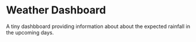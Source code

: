 # Weather Dashboard
A tiny dashbboard providing information about about the expected rainfall in the upcoming days.
